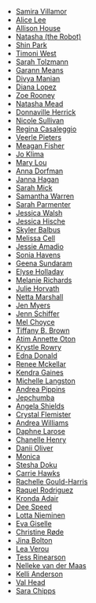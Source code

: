   * [Samira Villamor][1]
  * [Alice Lee][2]
  * [Allison House][3]
  * [Natasha (the Robot)][4]
  * [Shin Park][5]
  * [Timoni West][6]
  * [Sarah Tolzmann][7]
  * [Garann Means][8]
  * [Divya Manian][9]
  * [Diana Lopez][10]
  * [Zoe Rooney][11]
  * [Natasha Mead][12]
  * [Donnaville Herrick][13]
  * [Nicole Sullivan][14]
  * [Regina Casaleggio][15]
  * [Veerle Pieters][16]
  * [Meagan Fisher][17]
  * [Jo Klima][18]
  * [Mary Lou][19]
  * [Anna Dorfman][20]
  * [Janna Hagan][21]
  * [Sarah Mick][22]
  * [Samantha Warren][23]
  * [Sarah Parmenter][24]
  * [Jessica Walsh][25]
  * [Jessica Hische][26]
  * [Skyler Balbus][27]
  * [Melissa Cell][28]
  * [Jessie Amadio][29]
  * [Sonia Havens][30]
  * [Geena Sundaram][31]
  * [Elyse Holladay][32]
  * [Melanie Richards][33]
  * [Julie Horvath][34]
  * [Netta Marshall][35]
  * [Jen Myers][36]
  * [Jenn Schiffer][37]
  * [Mel Choyce][38]
  * [Tiffany B. Brown][39]
  * [Atim Annette Oton][40]
  * [Krystle Rowry][41]
  * [Edna Donald][42]
  * [Renee Mckellar][43]
  * [Kendra Gaines][44]
  * [Michelle Langston][45]
  * [Andrea Pippins][46]
  * [Jepchumba][47]
  * [Angela Shields][48]
  * [Crystal Flemister][49]
  * [Andrea Williams][50]
  * [Daphne Larose][51]
  * [Chanelle Henry][52]
  * [Danii Oliver][53]
  * [Monica][54]
  * [Stesha Doku][55]
  * [Carrie Hawks][56]
  * [Rachelle Gould-Harris][57]
  * [Raquel Rodriguez][58]
  * [Kronda Adair][59]
  * [Dee Speed][60]
  * [Lotta Nieminen][61]
  * [Eva Giselle][62]
  * [Christine Røde][63]
  * [Jina Bolton][64]
  * [Lea Verou][65]
  * [Tess Rinearson][66]
  * [Nelleke van der Maas][67]
  * [Kelli Anderson][68]
  * [Val Head][69]
  * [Sara Chipps][70]

   [1]: https://twitter.com/lemonheadd
   [2]: http://byalicelee.com/
   [3]: http://allisonhouse.co/
   [4]: http://natashatherobot.com/
   [5]: http://www.shinparkowska.com
   [6]: http://timoni.org
   [7]: http://sarahtolzmann.com
   [8]: http://garann.com
   [9]: http://nimbupani.com
   [10]: http://sunshined.net
   [11]: http://zoerooney.com
   [12]: http://www.natashamead.com
   [13]: http://dearestnature.com
   [14]: http://www.stubbornella.org/content/
   [15]: http://www.reginacasaleggio.com/
   [16]: http://veerle.duoh.com/
   [17]: http://owltastic.com/
   [18]: http://www.thedarlingtree.com/
   [19]: http://tympanus.net/codrops/
   [20]: http://www.annadorfman.com/
   [21]: http://jannalynnhagan.com/
   [22]: http://www.sarahmick.com/
   [23]: http://samanthatoy.com/
   [24]: http://www.youknowwhodesign.com/
   [25]: http://www.behance.net/jessicawalsh
   [26]: http://jessicahische.is
   [27]: http://skylerbalbus.com/
   [28]: http://melissacell.com/
   [29]: http://www.jessieamadio.com/
   [30]: http://www.soniahavens.com/
   [31]: http://vimeo.com/geenas
   [32]: http://www.elyseholladay.com/
   [33]: http://melanie-richards.com/
   [34]: http://julieannhorvath.com/
   [35]: http://www.nettamarshall.com/
   [36]: http://jenmyers.net/
   [37]: http://madeby.jennschiffer.com/about/
   [38]: http://choycedesign.com/
   [39]: http://tiffanybbrown.com/
   [40]: http://revisionpath.com/atim-annette-oton/
   [41]: http://revisionpath.com/krystle-rowry/
   [42]: http://revisionpath.com/edna-donald/
   [43]: http://revisionpath.com/renee-mckellar/
   [44]: http://28daysoftheweb.com/2014/kendra-gaines/
   [45]: http://28daysoftheweb.com/2014/michelle-langston/
   [46]: http://28daysoftheweb.com/2014/andrea-pippins/
   [47]: http://28daysoftheweb.com/2014/jepchumba/
   [48]: http://revisionpath.com/angela-shields/
   [49]: http://revisionpath.com/crystal-flemister/
   [50]: http://revisionpath.com/andrea-williams/
   [51]: http://revisionpath.com/daphne-larose/
   [52]: http://revisionpath.com/chanelle-henry/
   [53]: http://revisionpath.com/danii-oliver/
   [54]: http://revisionpath.com/monica/
   [55]: http://revisionpath.com/stesha-doku/
   [56]: http://revisionpath.com/carrie-hawks/
   [57]: http://revisionpath.com/rachelle-gould-harris/
   [58]: http://revisionpath.com/raquel-rodriguez/
   [59]: http://revisionpath.com/kronda-adair/
   [60]: http://revisionpath.com/dee-speed/
   [61]: http://www.lottanieminen.com/
   [62]: http://evagiselle.com/
   [63]: http://christinerode.com/
   [64]: http://sushiandrobots.com/
   [65]: http://lea.verou.me/
   [66]: http://tes.sr/
   [67]: http://www.designedbynelleke.com/
   [68]: http://kellianderson.com/
   [69]: http://valhead.com
   [70]: http://sarahjchipps.com
